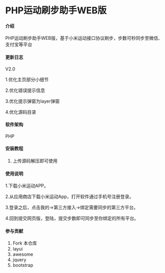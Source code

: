 # PHP运动刷步助手WEB版

#### 介绍
PHP运动刷步助手WEB版，基于小米运动接口协议刷步，步数可秒同步至微信、支付宝等平台


#### 更新日志

V2.0

1.优化主页部分小细节

2.优化错误提示信息

3.优化提示弹窗为layer弹窗

4.优化源码目录


#### 软件架构
PHP


#### 安装教程

1.  上传源码解压即可使用

#### 使用说明

1.下载小米运动APP。

2.从应用商店下载小米运动App，打开软件通过手机号注册登录。

3.登录之后，点击我的->第三方接入->绑定需要同步的第三方平台。

4.回到提交网页版，登陆，提交步数即可同步至你绑定的所有平台。

#### 参与贡献

1.  Fork 本仓库
2.  layui
3.  awesome
4.  jquery
5.  bootstrap
